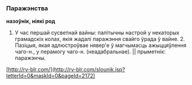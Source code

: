 ### Паражэнства
**назоўнік, ніякі род**

1. У час першай сусветнай вайны: палітычны настрой у некаторых грамадскіх колах, якія жадалі паражэння свайго ўрада ў вайне. 2. Пазіцыя, якая адлюстроўвае нявер'е ў магчымасць ажыццяўлення чаго-н., у перамогу чаго-н. (неадабральнае). || прыметнік: паражэнчы.

<a rel="author">[http://rv-blr.com/](http://rv-blr.com/slounik.jsp?letterId=0&maskId=0&pageId=2172)</a>
